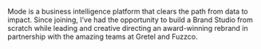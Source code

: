 Mode is a business intelligence platform that clears the path from data to impact. Since joining, I’ve had the opportunity to build a Brand Studio from scratch while leading and creative directing an award-winning rebrand in partnership with the amazing teams at Gretel and Fuzzco.
